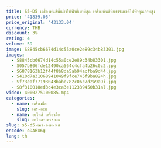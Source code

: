 ```yaml
---
title: S5-D5 เครื่องพ่นสีพื้นผิวไฟฟ้าที่เบาที่สุด เครื่องพ่นสีหินธรรมชาติไฟฟ้าคุณภาพสูง
price: '41839.05'
price_original: '43133.04'
currency: THB
discount: 3%
rating: 4
volume: 59
image: S8845cb6674d14c55a0ce2e89c34b83301.jpg
images:
  - S8845cb6674d14c55a0ce2e89c34b83301.jpg
  - S057b806fde12490ca564c4cfa4b26c0c2.jpg
  - S6878163b12f44f8b8da5ab94acfba9d44.jpg
  - S410d7a31068941049f9fce745f9ba824h.jpg
  - Sf73eaf77193043babe782c06c7d2a9a9i.jpg
  - S8f310018ed3c4e3ca3e112339450b31al.jpg
video: 4000275100085.mp4
categories:
  - name: เครื่องมือ
    slug: เคร-องม
  - name: อะไหล่ เครื่องมือ
    slug: อะไหล-เคร-องม
slug: s5-d5-เคร-องพ-นส
encode: oDABx6g
lang: th
---
```

  